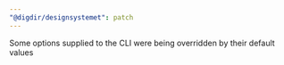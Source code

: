 ```yaml
---
"@digdir/designsystemet": patch
---
```


Some options supplied to the CLI were being overridden by their default values
